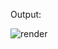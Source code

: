 Output:

![render](https://user-images.githubusercontent.com/55328883/153343977-ec889096-2c0d-431e-86ef-3989863a3d54.png)
